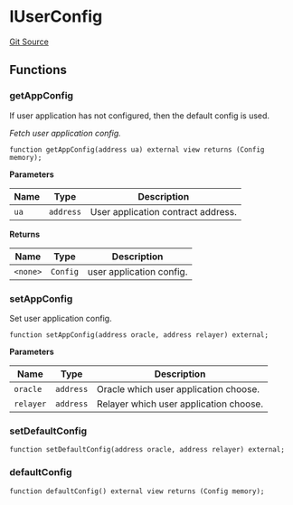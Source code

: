 # IUserConfig
[Git Source](https://github.com/darwinia-network/ORMP/blob/5d245763e88118b1bc6b2cfd18dc541a2fe3481d/src/interfaces/IUserConfig.sol)


## Functions
### getAppConfig

If user application has not configured, then the default config is used.

*Fetch user application config.*


```solidity
function getAppConfig(address ua) external view returns (Config memory);
```
**Parameters**

|Name|Type|Description|
|----|----|-----------|
|`ua`|`address`|User application contract address.|

**Returns**

|Name|Type|Description|
|----|----|-----------|
|`<none>`|`Config`|user application config.|


### setAppConfig

Set user application config.


```solidity
function setAppConfig(address oracle, address relayer) external;
```
**Parameters**

|Name|Type|Description|
|----|----|-----------|
|`oracle`|`address`|Oracle which user application choose.|
|`relayer`|`address`|Relayer which user application choose.|


### setDefaultConfig


```solidity
function setDefaultConfig(address oracle, address relayer) external;
```

### defaultConfig


```solidity
function defaultConfig() external view returns (Config memory);
```

